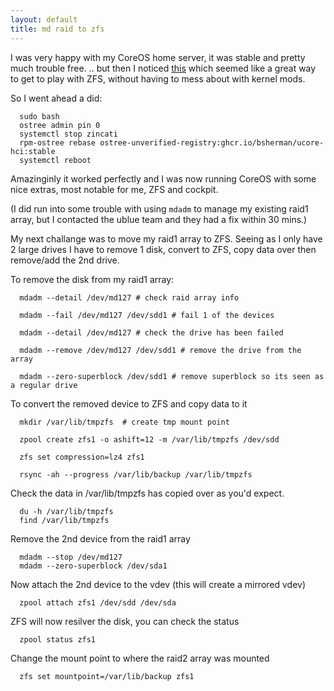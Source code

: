 ```yaml
---
layout: default
title: md raid to zfs
---
```

I was very happy with my CoreOS home server, it was stable and pretty much trouble free.
.. but then I noticed [this](https://github.com/bsherman/ucore-hci) which seemed like a
great way to get to play with ZFS, without having to mess about with kernel mods.

So I went ahead a did:

      sudo bash
      ostree admin pin 0
      systemctl stop zincati
      rpm-ostree rebase ostree-unverified-registry:ghcr.io/bsherman/ucore-hci:stable
      systemctl reboot


Amazinginly it worked perfectly and I was now running CoreOS with some nice extras, most
notable for me, ZFS and cockpit.

(I did run into some trouble with using `mdadm` to manage my existing raid1 array, but
I contacted the ublue team and they had a fix within 30 mins.)

My next challange was to move my raid1 array to ZFS. Seeing as I only have 2 large drives
I have to remove 1 disk, convert to ZFS, copy data over then remove/add the 2nd drive.

To remove the disk from my raid1 array:

      mdadm --detail /dev/md127 # check raid array info

      mdadm --fail /dev/md127 /dev/sdd1 # fail 1 of the devices

      mdadm --detail /dev/md127 # check the drive has been failed

      mdadm --remove /dev/md127 /dev/sdd1 # remove the drive from the array

      mdadm --zero-superblock /dev/sdd1 # remove superblock so its seen as a regular drive

To convert the removed device to ZFS and copy data to it

      mkdir /var/lib/tmpzfs  # create tmp mount point

      zpool create zfs1 -o ashift=12 -m /var/lib/tmpzfs /dev/sdd

      zfs set compression=lz4 zfs1

      rsync -ah --progress /var/lib/backup /var/lib/tmpzfs

Check the data in /var/lib/tmpzfs has copied over as you'd expect.

      du -h /var/lib/tmpzfs
      find /var/lib/tmpzfs

Remove the 2nd device from the raid1 array

      mdadm --stop /dev/md127
      mdadm --zero-superblock /dev/sda1

Now attach the 2nd device to the vdev (this will create a mirrored vdev)

      zpool attach zfs1 /dev/sdd /dev/sda

ZFS will now resilver the disk, you can check the status

      zpool status zfs1

Change the mount point to where the raid2 array was mounted

      zfs set mountpoint=/var/lib/backup zfs1

